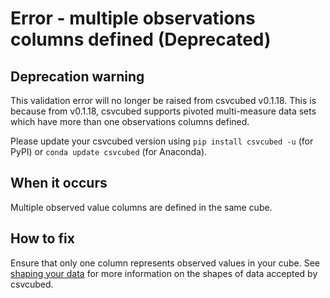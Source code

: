 # Error - multiple observations columns defined (Deprecated)

## Deprecation warning

This validation error will no longer be raised from csvcubed v0.1.18. This is because from v0.1.18, csvcubed supports pivoted multi-measure data sets which have more than one observations columns defined.

Please update your csvcubed version using `pip install csvcubed -u` (for PyPI) or `conda update csvcubed` (for Anaconda). 

## When it occurs

Multiple observed value columns are defined in the same cube.

## How to fix

Ensure that only one column represents observed values in your cube. See [shaping your data](../../shape-data.md) for more information on the shapes of data accepted by csvcubed.
